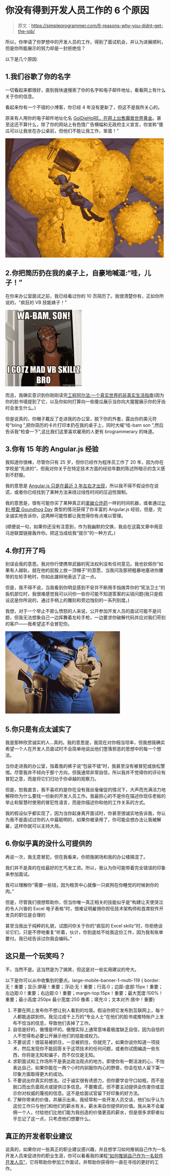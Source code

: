 # 你没有得到开发人员工作的 6 个原因

> 原文：<https://simpleprogrammer.com/6-reasons-why-you-didnt-get-the-job/>

所以，你申请了你梦想中的开发人员的工作，得到了面试机会，并认为进展顺利，但是你所能展示的努力却是一封拒绝信？

以下是几个原因:

## 1.我们谷歌了你的名字

一切看起来都很好，直到我快速搜索了你的名字和电子邮件地址，看看网上有什么关于你的信息。

看起来你有一个不错的小博客，你已经 4 年没有更新了，但这不是我所关心的。

原来有人用你的电子邮件地址化名 [GolDieHoRE，在网上出售魔兽世界黄金](http://www.amazon.com/gp/product/B004W0C0OI/ref=as_li_ss_tl?ie=UTF8&camp=1789&creative=390957&creativeASIN=B004W0C0OI&linkCode=as2&tag=makithecompsi-20)。甚至这还不算什么，除了你的网站上有色情广告横幅和无政府主义宣言，你宣称“傻瓜可以让我坐在办公桌前，但他们不能让我工作，笨蛋！”



![wow-gold](img/9114316a9e988a474528f6edc6ad5da0.png "wow-gold")



## 2.你把简历扔在我的桌子上，自豪地喊道:“哇，儿子！”

在你来办公室面试之前，我已经看过你的 10 页简历了。我很清楚你有，正如你所说的，“疯狂的 VB 技能婊子！”[](https://simpleprogrammer.com/wp-content/uploads/2013/07/wabam.jpg)

![wabam](img/5d5c1b0472fb600a56f10fcb89b6dcb7.png "wabam")



而且，我确实意识到你刚刚读完[工程阿尔法:一个真实世界的非真实生活指南](http://www.amazon.com/gp/product/B0089LOJYU/ref=as_li_ss_tl?ie=UTF8&camp=1789&creative=390957&creativeASIN=B0089LOJYU&linkCode=as2&tag=makithecompsi-20)(因为你的脸书墙提到了它，以及你如何打算向一些傻瓜展示当你向大猩猩展示你的牙齿时会发生什么。)

但是说真的，你帽子戴反了走进我的办公室，脱下你的外套，露出你的美元符号“bling ”,把你简历的卡片打印本扔在我的桌子上，同时大喊“哇-bam son ”,然后告诉我“检查一下”,这比我们这里喜欢雇用的人更有 brogrammerary 的味道。

## 3.你有 15 年的 Angular.js 经验

我知道你很棒，尽管你只有 25 岁，但你已经作为程序员工作了 20 年，因为你在学校是“先进的”，但我对你关于在特定技术方面的经验年数的陈述所暗示的含义感到不舒服。

我的意思是 [Angular.js 只是在最近 3 年左右才出现](http://www.amazon.com/gp/product/B00C9MYA7G/ref=as_li_ss_tl?ie=UTF8&camp=1789&creative=390957&creativeASIN=B00C9MYA7G&linkCode=as2&tag=makithecompsi-20)，所以我不得不假设你在说谎，或者你已经找到了某种方法来绕过线性时间的压迫性限制。

我的意思是，很有可能你买了某种真正的[拿破仑炸药](http://www.amazon.com/gp/product/B001JNNDE2/ref=as_li_ss_tl?ie=UTF8&camp=1789&creative=390957&creativeASIN=B001JNNDE2&linkCode=as2&tag=makithecompsi-20)一样的时间机器，或者通过[比利·穆雷 Goundhog Day](http://www.amazon.com/gp/product/B001KEHAI0/ref=as_li_ss_tl?ie=UTF8&camp=1789&creative=390957&creativeASIN=B001KEHAI0&linkCode=as2&tag=makithecompsi-20) 类型的情况获得了你丰富的 Angular.js 经验，但是，完全诚实地告诉你，这两种可能性都让我觉得你有点难以管理。

(顺便说一句，如果你还没有注意到，作为我幽默的交换，我会在这篇文章中用亚马逊联盟链接轰炸你。把这当成给我“提示”的一种方式。)

## 4.你打开了吗

别误会我的意思。我对你行使携带武器的宪法权利没有任何意见。我也钦佩你“如果有人越轨，就在他的屁股上放一顶帽子”的意愿，当我问及那把粗暴地塞进你腰带的左轮手枪时，你如此雄辩地表达了这一点。

但是，我不得不说，当我看到你明显感到不安并不断用手指拨弄你的“宪法卫士”的扳机部位时，我很难感觉我可以问你一些你可能不知道答案的尖锐问题(我只是假设这是你所说的，通过手柄上的雕刻和旁边蚀刻的一系列刻度。)

我想，对于一个举止不那么愤怒的人来说，公开参加开发人员的面试可能不是问题，但我无法想象自己一边挥舞着左轮手枪，一边要求你破解代码并应对我们苛刻的客户——我希望这不会冒犯你。[](https://simpleprogrammer.com/wp-content/uploads/2013/07/Fotolia_6884306_XS.jpg)

![Fotolia_6884306_XS](img/d9246a2319dde925b6f3bf87372247c0.png "Fotolia_6884306_XS")



## 5.你只是有点太诚实了

我是那种欣赏诚实的人…真的。我的意思是，我现在对你相当坦率，但我想我确实希望一个人在开发人员面试时不会简单地说出他们堕落邪恶的思想中的每一个想法。

当你走进我的办公室，指着我的裤子说“包装不错”时，我甚至没有被冒犯或放松警惕。尽管我并不倾向于那个方向，但我通常非常自信，所以我并不觉得你的评论有冒犯之意，而是将它们归功于你卓越的观察力。

但是，恕我直言，我不喜欢的是你在没有我丝毫催促的情况下，大声而充满活力地解释你为什么要找一份新的开发人员工作。我最担心的不是你在描述你现任老板的举止和智慧时使用的冒犯性语言，而是你描述你和他的工作关系的方式。

我的假设似乎都实现了，因为当你起身离开面试时，你甚至很诚实地告诉我，你认为我不是面试过你的人中最聪明的，如果你被录用了，你可能会想办法让我被解雇，这样你就可以主持大局。

## 6.你似乎真的没什么可提供的

再说一次，我无意冒犯，但在我看来，你把施粥场和我的办公楼搞混了。

我们并不是真的在给最好的乞丐发工资。所以，我认为你可能带着完全错误的印象来参加面试。

我可以理解你“需要一些钱，因为租赁中心就像一只疯狗在你睡觉的时候剥你的肉。”

但是，尽管我们很想帮助你，但当你唯一真正相关的技能似乎是“构建让天使哭泣的令人兴奋的 Excel 电子表格”时，很难证明雇佣你担任技术架构师和首席软件开发员的职位是合理的

甚至当我出于纯粹的礼貌，试图问你关于你的“疯狂的 Excel skillz”时，你拒绝谈论它们，只是不停地重复“听着，伙计，你到底给不给我这份工作，因为我有账单要付。我已经告诉过你我会编码。”

## 这只是一个玩笑吗？

不，当然不是。这当然是为了搞笑，但这是对一些实用建议的夸大。

以下是你可以从中收集到的要点。large-mobile-banner-1-multi-119 { border:无！重要；显示:屏蔽！重要；浮动:无！重要；行高:0；边距-底部:15px！重要；左边距:0！重要；右边距:0！重要；margin-top:15px！重要；最大宽度:100%！重要；最小高度:250px 最小宽度:250 像素；填充:0；文本对齐:居中！重要}

1.  不要在网上发布你不想让别人看到的垃圾。假设你把它发布到互联网上，每个人都能追踪到你。我见过成千上万的“专业人士”在他们的脸书或推特账户上发布不恰当的信息，导致他们丢掉了工作。
2.  自信是好的，傲慢是坏的。傲慢实际上通常意味着极度缺乏自信，因为自信的人不觉得有必要公开展示他们的技能或权力。
3.  不要说谎！很容易被抓住，一旦被抓住，你就完了。如果你说你知道一项技术，然后发现你不能回答关于这项技术的任何问题，或者你试图编造一些东西，你将是无知和骗子，而不仅仅是无知。
4.  求职面试和工作场所不是表达政治观点的地方。即使你有一颗活泼的心，不怕表达自己，如果你能在一两个小时内驯服你内心的野兽，你会在给人留下第一印象方面取得更大的成功。
5.  不要说出你真实的想法。过于诚实很有诱惑力，但你要学会守口如瓶，而不是脱口而出负面观点或提供过多信息。不要撒谎，但不要主动提供会伤害你或显示你对权威的蔑视的信息。这不是给面试官留下好印象的好方法。
6.  了解你带来的价值，并展示出来。我经常和一些开发人员交谈，他们似乎认为这份工作只与他们和他们的薪水有关。薪水来自你提供的价值。我从来不会雇佣一个人，付给他们比他们能为我创造的价值更高的薪水，但是很多求职者似乎忘记了这一点，只考虑他们想要什么。

## 真正的开发者职业建议

说真的，如果你对一些真正的职业建议感兴趣，并且想学习如何推销自己作为一名开发人员来促进你的职业生涯，你可以看看我的课程[“如何推销自己作为一名软件开发人员”](https://simpleprogrammer.com/store/products/how-to-market-yourself/)，它将帮助你参加工作面试，并帮助你获得你一直在寻找的更好的工作。
